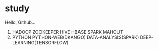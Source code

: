 # study
Hello, Github...

1. HADOOP ZOOKEEPER HIVE HBASE SPARK MAHOUT
2. PYTHON PYTHON-WEB(DKANGO) DATA-ANALYSIS(SPARK) DEEP-LEARNING(TENSORFLOW)
